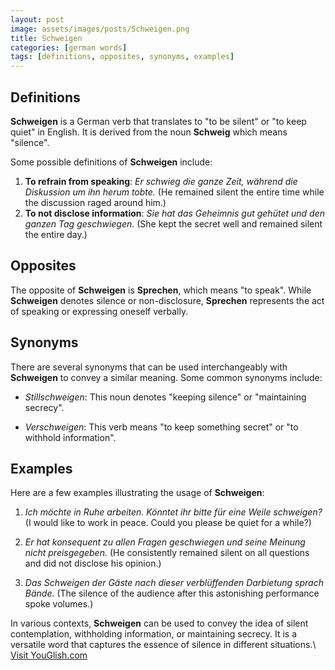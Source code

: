 ```yaml
---
layout: post
image: assets/images/posts/Schweigen.png
title: Schweigen
categories: [german words]
tags: [definitions, opposites, synonyms, examples]
---
```


## Definitions

**Schweigen** is a German verb that translates to "to be silent" or "to keep quiet" in English. It is derived from the noun **Schweig** which means "silence". 

Some possible definitions of **Schweigen** include:

1. **To refrain from speaking**: *Er schwieg die ganze Zeit, während die Diskussion um ihn herum tobte.* (He remained silent the entire time while the discussion raged around him.)
2. **To not disclose information**: *Sie hat das Geheimnis gut gehütet und den ganzen Tag geschwiegen.* (She kept the secret well and remained silent the entire day.)

## Opposites

The opposite of **Schweigen** is **Sprechen**, which means "to speak". While **Schweigen** denotes silence or non-disclosure, **Sprechen** represents the act of speaking or expressing oneself verbally.

## Synonyms

There are several synonyms that can be used interchangeably with **Schweigen** to convey a similar meaning. Some common synonyms include:

- *Stillschweigen*: This noun denotes "keeping silence" or "maintaining secrecy".

- *Verschweigen*: This verb means "to keep something secret" or "to withhold information".

## Examples

Here are a few examples illustrating the usage of **Schweigen**:

1. *Ich möchte in Ruhe arbeiten. Könntet ihr bitte für eine Weile schweigen?* (I would like to work in peace. Could you please be quiet for a while?)

2. *Er hat konsequent zu allen Fragen geschwiegen und seine Meinung nicht preisgegeben.* (He consistently remained silent on all questions and did not disclose his opinion.)

3. *Das Schweigen der Gäste nach dieser verblüffenden Darbietung sprach Bände.* (The silence of the audience after this astonishing performance spoke volumes.)

In various contexts, **Schweigen** can be used to convey the idea of silent contemplation, withholding information, or maintaining secrecy. It is a versatile word that captures the essence of silence in different situations.\ <a id="yg-widget-0" class="youglish-widget" data-query="Schweigen" data-lang="german" data-components="8412" data-auto-start="0" data-bkg-color="theme_light" data-title="How%20to%20pronounce%20Schweigen%20in%20German"  rel="nofollow" href="https://youglish.com">Visit YouGlish.com</a><script async src="https://youglish.com/public/emb/widget.js" charset="utf-8"></script>